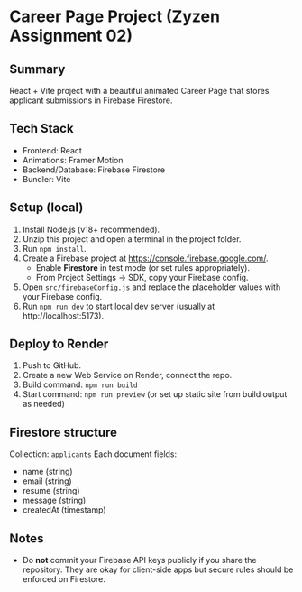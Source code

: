 # Career Page Project (Zyzen Assignment 02)

## Summary
React + Vite project with a beautiful animated Career Page that stores applicant submissions in Firebase Firestore.

## Tech Stack
- Frontend: React
- Animations: Framer Motion
- Backend/Database: Firebase Firestore
- Bundler: Vite

## Setup (local)
1. Install Node.js (v18+ recommended).
2. Unzip this project and open a terminal in the project folder.
3. Run `npm install`.
4. Create a Firebase project at https://console.firebase.google.com/.
   - Enable **Firestore** in test mode (or set rules appropriately).
   - From Project Settings -> SDK, copy your Firebase config.
5. Open `src/firebaseConfig.js` and replace the placeholder values with your Firebase config.
6. Run `npm run dev` to start local dev server (usually at http://localhost:5173).

## Deploy to Render
1. Push to GitHub.
2. Create a new Web Service on Render, connect the repo.
3. Build command: `npm run build`
4. Start command: `npm run preview` (or set up static site from build output as needed)

## Firestore structure
Collection: `applicants`
Each document fields:
- name (string)
- email (string)
- resume (string)
- message (string)
- createdAt (timestamp)

## Notes
- Do **not** commit your Firebase API keys publicly if you share the repository. They are okay for client-side apps but secure rules should be enforced on Firestore.

